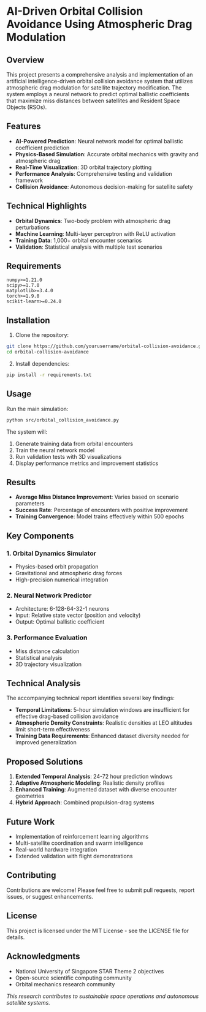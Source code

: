 
# AI-Driven Orbital Collision Avoidance Using Atmospheric Drag Modulation

## Overview

This project presents a comprehensive analysis and implementation of an artificial intelligence-driven orbital collision avoidance system that utilizes atmospheric drag modulation for satellite trajectory modification. The system employs a neural network to predict optimal ballistic coefficients that maximize miss distances between satellites and Resident Space Objects (RSOs).

## Features

- **AI-Powered Prediction**: Neural network model for optimal ballistic coefficient prediction
- **Physics-Based Simulation**: Accurate orbital mechanics with gravity and atmospheric drag
- **Real-Time Visualization**: 3D orbital trajectory plotting
- **Performance Analysis**: Comprehensive testing and validation framework
- **Collision Avoidance**: Autonomous decision-making for satellite safety

## Technical Highlights

- **Orbital Dynamics**: Two-body problem with atmospheric drag perturbations
- **Machine Learning**: Multi-layer perceptron with ReLU activation
- **Training Data**: 1,000+ orbital encounter scenarios
- **Validation**: Statistical analysis with multiple test scenarios

## Requirements

```
numpy>=1.21.0
scipy>=1.7.0
matplotlib>=3.4.0
torch>=1.9.0
scikit-learn>=0.24.0
```

## Installation

1. Clone the repository:
```bash
git clone https://github.com/yourusername/orbital-collision-avoidance.git
cd orbital-collision-avoidance
```

2. Install dependencies:
```bash
pip install -r requirements.txt
```

## Usage

Run the main simulation:
```bash
python src/orbital_collision_avoidance.py
```

The system will:
1. Generate training data from orbital encounters
2. Train the neural network model
3. Run validation tests with 3D visualizations
4. Display performance metrics and improvement statistics

## Results

- **Average Miss Distance Improvement**: Varies based on scenario parameters
- **Success Rate**: Percentage of encounters with positive improvement
- **Training Convergence**: Model trains effectively within 500 epochs

## Key Components

### 1. Orbital Dynamics Simulator
- Physics-based orbit propagation
- Gravitational and atmospheric drag forces
- High-precision numerical integration

### 2. Neural Network Predictor
- Architecture: 6-128-64-32-1 neurons
- Input: Relative state vector (position and velocity)
- Output: Optimal ballistic coefficient

### 3. Performance Evaluation
- Miss distance calculation
- Statistical analysis
- 3D trajectory visualization

## Technical Analysis

The accompanying technical report identifies several key findings:

- **Temporal Limitations**: 5-hour simulation windows are insufficient for effective drag-based collision avoidance
- **Atmospheric Density Constraints**: Realistic densities at LEO altitudes limit short-term effectiveness
- **Training Data Requirements**: Enhanced dataset diversity needed for improved generalization

## Proposed Solutions

1. **Extended Temporal Analysis**: 24-72 hour prediction windows
2. **Adaptive Atmospheric Modeling**: Realistic density profiles
3. **Enhanced Training**: Augmented dataset with diverse encounter geometries
4. **Hybrid Approach**: Combined propulsion-drag systems

## Future Work

- Implementation of reinforcement learning algorithms
- Multi-satellite coordination and swarm intelligence
- Real-world hardware integration
- Extended validation with flight demonstrations

## Contributing

Contributions are welcome! Please feel free to submit pull requests, report issues, or suggest enhancements.

## License

This project is licensed under the MIT License - see the LICENSE file for details.

## Acknowledgments

- National University of Singapore STAR Theme 2 objectives
- Open-source scientific computing community
- Orbital mechanics research community



*This research contributes to sustainable space operations and autonomous satellite systems.*
